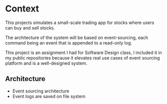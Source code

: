 # Context

This projects simulates a small-scale trading app for stocks
where users can buy and sell stocks.

The architecture of the system will be based on event-sourcing, each command
being an event that is appended to a read-only log.

This project is an assignment I had for Software Design class, I included it
in my public repositories because it elevates real use cases of
event sourcing platform and is a well-designed system.

## Architecture

- Event sourcing architecture
- Event logs are saved on file system